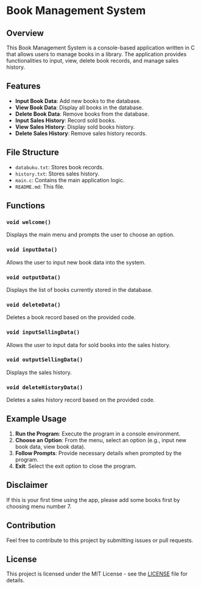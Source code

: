 # Book Management System

## Overview

This Book Management System is a console-based application written in C that allows users to manage books in a library. The application provides functionalities to input, view, delete book records, and manage sales history.

## Features

- **Input Book Data**: Add new books to the database.
- **View Book Data**: Display all books in the database.
- **Delete Book Data**: Remove books from the database.
- **Input Sales History**: Record sold books.
- **View Sales History**: Display sold books history.
- **Delete Sales History**: Remove sales history records.

## File Structure

- `databuku.txt`: Stores book records.
- `history.txt`: Stores sales history.
- `main.c`: Contains the main application logic.
- `README.md`: This file.

## Functions

### `void welcome()`
Displays the main menu and prompts the user to choose an option.

### `void inputData()`
Allows the user to input new book data into the system.

### `void outputData()`
Displays the list of books currently stored in the database.

### `void deleteData()`
Deletes a book record based on the provided code.

### `void inputSellingData()`
Allows the user to input data for sold books into the sales history.

### `void outputSellingData()`
Displays the sales history.

### `void deleteHistoryData()`
Deletes a sales history record based on the provided code.

## Example Usage

1. **Run the Program**: Execute the program in a console environment.
2. **Choose an Option**: From the menu, select an option (e.g., input new book data, view book data).
3. **Follow Prompts**: Provide necessary details when prompted by the program.
4. **Exit**: Select the exit option to close the program.

## Disclaimer

If this is your first time using the app, please add some books first by choosing menu number 7.

## Contribution

Feel free to contribute to this project by submitting issues or pull requests.

## License

This project is licensed under the MIT License - see the [LICENSE](LICENSE) file for details.

